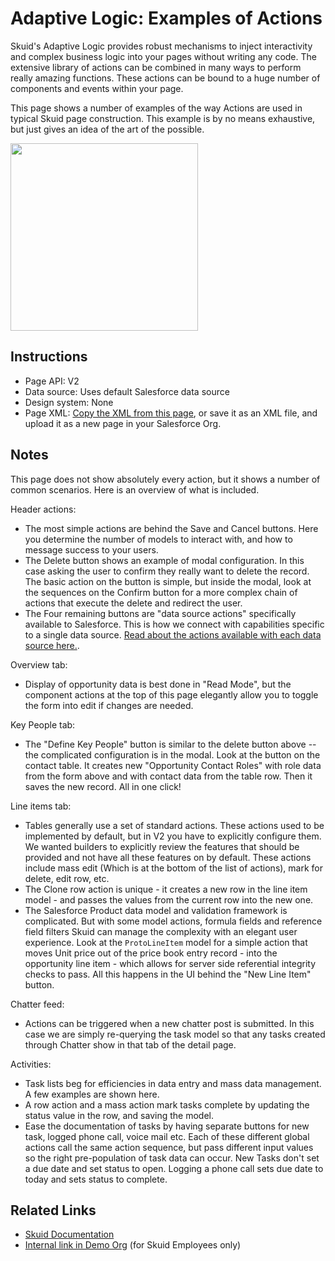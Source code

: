 # Adaptive Logic: Examples of Actions

Skuid's Adaptive Logic provides robust mechanisms to inject interactivity and complex business logic into your pages without writing any code.  The extensive library of actions can be combined in many ways to perform really amazing functions.  These actions can be bound to a huge number of components and events within your page. 

This page shows a number of examples of the way Actions are used in typical Skuid page construction.  This example is by no means exhaustive, but just gives an idea of the art of the possible. 

<img src="OppDetailActions.png" width="300"></img>

## Instructions
- Page API:  V2
- Data source: Uses default Salesforce data source
- Design system: None 
- Page XML:  [Copy the XML from this page](Opportunity_Detail_Action_Showcase.xml), or save it as an XML file, and upload it as a new page in your Salesforce Org.  

## Notes

This page does not show absolutely every action,  but it shows a number of common scenarios. Here is an overview of what is included.

Header actions: 
- The most simple actions are behind the Save and Cancel buttons. Here you determine the number of models to interact with,  and how to message success to your users. 
- The Delete button shows an example of modal configuration. In this case asking the user to confirm they really want to delete the record.  The basic action on the button is simple,  but inside the modal, look at the sequences on the Confirm button for a more complex chain of actions that execute the delete and redirect the user. 
- The Four remaining buttons are "data source actions" specifically available to Salesforce.  This is how we connect with capabilities specific to a single data source.  [Read about the actions available with each data source here.](https://docs.skuid.com/latest/v2/en/data/#data).   

Overview tab: 
- Display of opportunity data is best done in "Read Mode", but the component actions at the top of this page elegantly allow you to toggle the form into edit if changes are needed. 

Key People tab: 
- The "Define Key People" button is similar to the delete button above -- the complicated configuration is in the modal. Look at the button on the contact table. It creates new "Opportunity Contact Roles" with role data from the form above and with contact data from the table row. Then it saves the new record. All in one click! 

Line items tab:
- Tables generally use a set of standard actions.  These actions used to be implemented by default, but in V2 you have to explicitly configure them. We wanted builders to explicitly review the features that should be provided and not have all these features on by default.  These actions include mass edit (Which is at the bottom of the list of actions), mark for delete,  edit row, etc. 
- The Clone row action is unique - it creates a new row in the line item model - and passes the values from the current row into the new one.
- The Salesforce Product data model and validation framework is complicated.  But with some model actions, formula fields and reference field filters Skuid can manage the complexity with an elegant user experience.  Look at the `ProtoLineItem` model for a simple action that moves Unit price out of the price book entry record - into the opportunity line item - which allows for server side referential integrity checks to pass.  All this happens in the UI behind the "New Line Item" button. 

Chatter feed: 
- Actions can be triggered when a new chatter post is submitted. In this case we are simply re-querying the task model so that any tasks created through Chatter show in that tab of the detail page. 

Activities:
- Task lists beg for efficiencies in data entry and mass data management. A few examples are shown here.
- A row action and a mass action mark tasks complete by updating the status value in the row, and saving the model. 
- Ease the documentation of tasks by having separate buttons for new task, logged phone call, voice mail etc. Each of these different global actions call the same action sequence, but pass different input values so the right pre-population of task data can occur. New Tasks don't set a due date and set status to open. Logging a phone call sets due date to today and sets status to complete. 

## Related Links
- [Skuid Documentation](https://docs.skuid.com/latest/v2/en/skuid/action-framework/)
- [Internal link in Demo Org](https://skuid-demo--skuid.na37.visual.force.com/apex/skuid__PageBuilder?id=a090P00001nd4UlQAI) (for Skuid Employees only)



